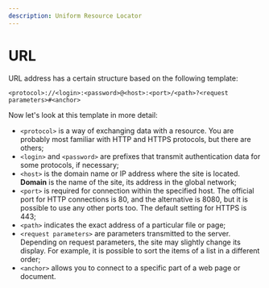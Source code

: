 ```yaml
---
description: Uniform Resource Locator
---
```


# URL

URL address has a certain structure based on the following template:

```
<protocol>://<login>:<password>@<host>:<port>/<path>?<request parameters>#<anchor>
```

Now let's look at this template in more detail:

* `<protocol>` is a way of exchanging data with a resource. You are probably most familiar with HTTP and HTTPS protocols, but there are others;
* `<login>` and `<password>` are prefixes that transmit authentication data for some protocols, if necessary;
* `<host>` is the domain name or IP address where the site is located. **Domain** is the name of the site, its address in the global network;
* `<port>` is required for connection within the specified host. The official port for HTTP connections is 80, and the alternative is 8080, but it is possible to use any other ports too. The default setting for HTTPS is 443;
* `<path>` indicates the exact address of a particular file or page;
* `<request parameters>` are parameters transmitted to the server. Depending on request parameters, the site may slightly change its display. For example, it is possible to sort the items of a list in a different order;
* `<anchor>` allows you to connect to a specific part of a web page or document.
